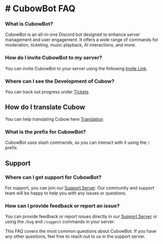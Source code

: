 # # CubowBot FAQ

### What is CubowBot?
CubowBot is an all-in-one Discord bot designed to enhance server management and user engagement. It offers a wide range of commands for moderation, ticketing, music playback, AI interactions, and more.

### How do I invite CubowBot to my server?
You can invite CubowBot to your server using the following [Invite Link](https://discord.com/oauth2/authorize?client_id=1217485873508253839).

### Where can I see the Development of Cubow?
You can track out progress under [Tickets](https://open.codecks.io/cubowbot)

## How do I translate Cubow
You can help translating Cubow here [Translation](https://localazy.com/p/cubow-bot)

### What is the prefix for CubowBot?
CubowBot uses slash commands, so you can interact with it using the `/` prefix.

## Support

### Where can I get support for CubowBot?
For support, you can join our [Support Server](https://discord.com/oauth2/authorize?client_id=1217485873508253839). Our community and support team will be happy to help you with any issues or questions.

### How can I provide feedback or report an issue?
You can provide feedback or report issues directly in our [Support Server](https://discord.gg/invite/12345) or using the `/bug` and `/suggest` commands in your server.

This FAQ covers the most common questions about CubowBot. If you have any other questions, feel free to reach out to us in the support server.